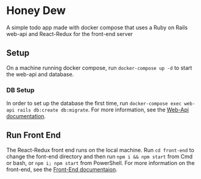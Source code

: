 # Honey Dew
A simple todo app made with docker compose that uses a Ruby on Rails web-api and React-Redux for the front-end server
## Setup
On a machine running docker compose, run `docker-compose up -d` to start the web-api and database.

### DB Setup
In order to set up the database the first time, run `docker-compose exec web-api rails db:create db:migrate`. For more information, see the [Web-Api documentation](./web-api/README.md).

## Run Front End
The React-Redux front end runs on the local machine. Run `cd front-end` to change the font-end directory and then run `npm i && npm start` from Cmd or bash, or `npm i; npm start` from PowerShell. For more information on the front-end, see the [Front-End documentaion](./front-end/README.md).
